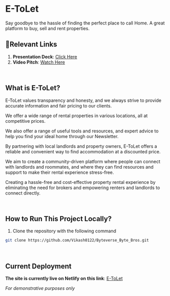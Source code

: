 # E-ToLet

Say goodbye to the hassle of finding the perfect place to call Home.
A great platform to buy, sell and rent properties.

## 🔗Relevant Links

1. **Presentation Deck**: [Click Here](https://drive.google.com/file/d/1zEghNsXcz8c-enqwfBGUOF3yAYLdFt6O/view?usp=share_link)
2. **Video Pitch**: [Watch Here]()

<br />

## What is E-ToLet?
E-ToLet values transparency and honesty, and we always strive to provide accurate information and fair pricing to our clients.  

We offer a wide range of rental properties in various locations, all at competitive prices. 

We also offer a range of useful tools and resources, and expert advice to help you find your ideal home through our Newsletter. 

By partnering with local landlords and property owners, E-ToLet offers a reliable and convenient way to find accommodation at a discounted price. 

We aim to create a community-driven platform where people can connect with landlords and roommates, and where they can find resources and support to make their rental experience stress-free.

Creating a hassle-free and cost-effective property rental experience by eliminating the need for brokers and empowering renters and landlords to connect directly. 


<br />

## How to Run This Project Locally?

1. Clone the repository with the following command

```sh
git clone https://github.com/Vikash0122/Byteverse_Byte_Bros.git
```
<br />

## Current Deployment

**The site is currently live on Netlify on this link**: [E-ToLet](https://frabjous-semolina-55a4b0.netlify.app/) 

_For demonstrative purposes only_

<br />






